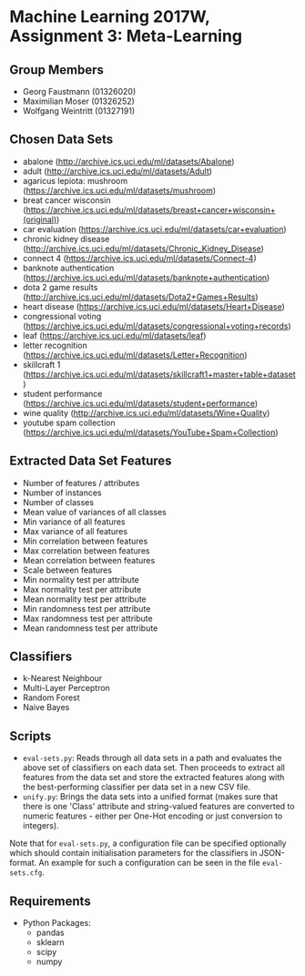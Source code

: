 # Machine Learning 2017W, Assignment 3: Meta-Learning

## Group Members

* Georg Faustmann (01326020)
* Maximilian Moser (01326252)
* Wolfgang Weintritt (01327191)

## Chosen Data Sets

* abalone (http://archive.ics.uci.edu/ml/datasets/Abalone)
* adult (http://archive.ics.uci.edu/ml/datasets/Adult)
* agaricus lepiota: mushroom (https://archive.ics.uci.edu/ml/datasets/mushroom)
* breat cancer wisconsin (https://archive.ics.uci.edu/ml/datasets/breast+cancer+wisconsin+(original))
* car evaluation (https://archive.ics.uci.edu/ml/datasets/car+evaluation)
* chronic kidney disease (http://archive.ics.uci.edu/ml/datasets/Chronic_Kidney_Disease)
* connect 4 (https://archive.ics.uci.edu/ml/datasets/Connect-4)
* banknote authentication (https://archive.ics.uci.edu/ml/datasets/banknote+authentication)
* dota 2 game results (http://archive.ics.uci.edu/ml/datasets/Dota2+Games+Results)
* heart disease (https://archive.ics.uci.edu/ml/datasets/Heart+Disease)
* congressional voting (https://archive.ics.uci.edu/ml/datasets/congressional+voting+records)
* leaf (https://archive.ics.uci.edu/ml/datasets/leaf)
* letter recognition (https://archive.ics.uci.edu/ml/datasets/Letter+Recognition)
* skillcraft 1 (https://archive.ics.uci.edu/ml/datasets/skillcraft1+master+table+dataset)
* student performance (https://archive.ics.uci.edu/ml/datasets/student+performance)
* wine quality (http://archive.ics.uci.edu/ml/datasets/Wine+Quality)
* youtube spam collection (https://archive.ics.uci.edu/ml/datasets/YouTube+Spam+Collection)

## Extracted Data Set Features

* Number of features / attributes
* Number of instances
* Number of classes
* Mean value of variances of all classes
* Min variance of all features
* Max variance of all features
* Min correlation between features
* Max correlation between features
* Mean correlation between features
* Scale between features
* Min normality test per attribute
* Max normality test per attribute
* Mean normality test per attribute
* Min randomness test per attribute
* Max randomness test per attribute
* Mean randomness test per attribute

## Classifiers

* k-Nearest Neighbour
* Multi-Layer Perceptron
* Random Forest
* Naive Bayes

## Scripts

* `eval-sets.py`: Reads through all data sets in a path and evaluates the above set of classifiers on each data set. Then proceeds to extract all features from the data set and store the extracted features along with the best-performing classifier per data set in a new CSV file.
* `unify.py`: Brings the data sets into a unified format (makes sure that there is one 'Class' attribute and string-valued features are converted to numeric features - either per One-Hot encoding or just conversion to integers).

Note that for `eval-sets.py`, a configuration file can be specified optionally which should contain initialisation parameters for the classifiers in JSON-format. An example for such a configuration can be seen in the file `eval-sets.cfg`.

## Requirements

* Python Packages:
    * pandas
    * sklearn
    * scipy
    * numpy